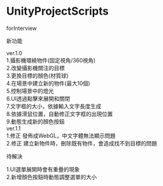 # UnityProjectScripts
forInterview 

新功能

ver.1.0\
1.攝影機環繞物件(固定視角/360視角)\
2.改變攝影機關注的目標\
3.更換目標的顏色(材質球)\
4.在場景中建立新的物件(最大10個)\
5.控制場景中的燈光\
6.UI透過點擊來展開和關閉\
7.文字框的大小，依據輸入文字長度生成\
8.依據滑鼠位置，自動修正文字框的出現位置\
9.動態生成新的顏色按鈕\
ver.1.1\
1.修正 發佈成WebGL，中文字體無法顯示問題\
2.修正 建立新物件時，刪除既有物件，會造成找不到目標的問題

待解決

1.UI選單展開時會有重疊的現象\
2.新增顏色按鈕時動態調整選單的大小

